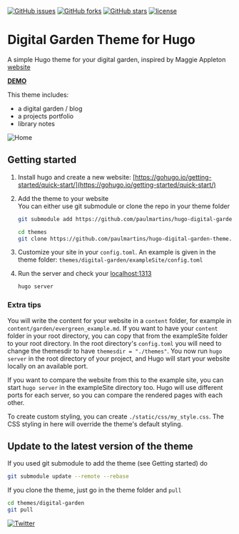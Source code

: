 [![GitHub issues](https://img.shields.io/github/issues/paulmartins/hugo-digital-garden-theme?style=flat-square&logo=appveyor)](https://github.com/paulmartins/hugo-digital-garden-theme/issues)
[![GitHub forks](https://img.shields.io/github/forks/paulmartins/hugo-digital-garden-theme?style=flat-square&logo=appveyor)](https://github.com/paulmartins/hugo-digital-garden-theme/network)
[![GitHub stars](https://img.shields.io/github/stars/paulmartins/hugo-digital-garden-theme?style=flat-square&logo=appveyor)](https://github.com/paulmartins/hugo-digital-garden-theme/stargazers)
[![license](https://img.shields.io/github/license/paulmartins/hugo-digital-garden-theme?style=flat-square&logo=appveyor)](https://github.com/paulmartins/hugo-digital-garden-theme/blob/main/LICENSE)


# Digital Garden Theme for Hugo

A simple Hugo theme for your digital garden, inspired by Maggie Appleton [website](https://maggieappleton.com/)

[**DEMO**](https://hugo-digital-garden-demo.netlify.app/)

This theme includes:
* a digital garden / blog
* a projects portfolio
* library notes

![Home](https://github.com/paulmartins/hugo-digital-garden-theme/blob/main/images/screenshot.png)


## Getting started

1. Install hugo and create a new website: [https://gohugo.io/getting-started/quick-start/](https://gohugo.io/getting-started/quick-start/)
2. Add the theme to your website  
You can either use git submodule or clone the repo in your theme folder

    ```bash
    git submodule add https://github.com/paulmartins/hugo-digital-garden-theme.git themes/digital-garden
    ```

    ```bash
    cd themes
    git clone https://github.com/paulmartins/hugo-digital-garden-theme.git
    ```

3. Customize your site in your `config.toml`. An example is given in the theme folder: `themes/digital-garden/exampleSite/config.toml`

4. Run the server and check your [localhost:1313](http://localhost:1313)
    ```bash
    hugo server
    ```

### Extra tips

You will write the content for your website in a `content` folder, for example in `content/garden/evergreen_example.md`. If you want to have your `content` folder in your root directory, you can copy that from the exampleSite folder to your root directory. In the root directory's `config.toml` you will need to  change the themesdir to have `themesdir = "./themes"`. You now run `hugo server` in the root directory of your project, and Hugo will start your website locally on an available port.

If you want to compare the website from this to the example site, you can start `hugo server` in the exampleSite directory too. Hugo will use different ports for each server, so you can compare the rendered pages with each other. 

To create custom styling, you can create `./static/css/my_style.css`. The CSS styling in here will override the theme's default styling.

## Update to the latest version of the theme

If you used git submodule to add the theme (see Getting started) do

```bash
git submodule update --remote --rebase
```

If you clone the theme, just go in the theme folder and `pull`

```bash
cd themes/digital-garden
git pull
```


[![Twitter](https://img.shields.io/twitter/url?style=social&url=https%3A%2F%2Fgithub.com%2Fpaulmartins%2Fhugo-digital-garden-theme)](https://twitter.com/intent/tweet?text=Wow:&url=https%3A%2F%2Fgithub.com%2Fpaulmartins%2Fhugo-digital-garden-theme)